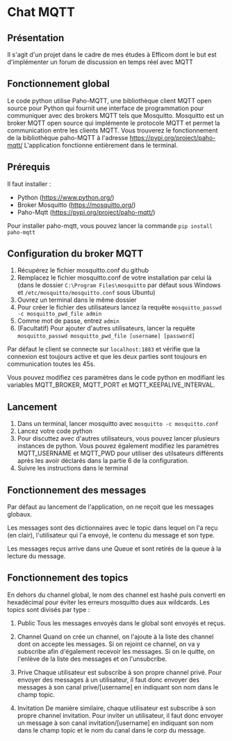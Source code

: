 # Chat MQTT

## Présentation

Il s'agit d'un projet dans le cadre de mes études à Efficom dont le but est d'implémenter un forum de discussion en temps réel avec MQTT

## Fonctionnement global

Le code python utilise Paho-MQTT, une bibliothèque client MQTT open source pour Python qui fournit une interface de programmation pour communiquer avec des brokers MQTT tels que Mosquitto. Mosquitto est un broker MQTT open source qui implémente le protocole MQTT et permet la communication entre les clients MQTT. Vous trouverez le fonctionnement de la bibliothèque paho-MQTT à l'adresse https://pypi.org/project/paho-mqtt/
L'application fonctionne entièrement dans le terminal.

## Prérequis

Il faut installer :
- Python (https://www.python.org/)
- Broker Mosquitto (https://mosquitto.org/)
- Paho-Mqtt (https://pypi.org/project/paho-mqtt/)

Pour installer paho-mqtt, vous pouvez lancer la commande `pip install paho-mqtt`  


## Configuration du broker MQTT

1. Récupérez le fichier mosquitto.conf du github
2. Remplacez le fichier mosquitto.conf de votre installation par celui là (dans le dossier `C:\Program Files\mosquitto` par défaut sous Windows et `/etc/mosquitto/mosquitto.conf` sous Ubuntu)
3. Ouvrez un terminal dans le même dossier
4. Pour créer le fichier des utilisateurs lancez la requête `mosquitto_passwd -c mosquitto_pwd_file admin`
5. Comme mot de passe, entrez `admin`
6. (Facultatif) Pour ajouter d'autres utilisateurs, lancer la requête `mosquitto_passwd mosquitto_pwd_file [username] [password]`

Par défaut le client se connecte sur `localhost:1883` et vérifie que la connexion est toujours active et que les deux parties sont toujours en communication toutes les 45s.

Vous pouvez modifiez ces paramètres dans le code python en modifiant les variables MQTT_BROKER, MQTT_PORT et MQTT_KEEPALIVE_INTERVAL.


## Lancement 

1. Dans un terminal, lancer mosquitto avec `mosquitto -c mosquitto.conf` 
2. Lancez votre code python
3. Pour discuttez avec d'autres utilisateurs, vous pouvez lancer plusieurs instances de python. Vous pouvez également modifiez les paramètres MQTT_USERNAME et MQTT_PWD pour utiliser des utilsateurs différents après les avoir déclarés dans la partie 6 de la configuration.
4. Suivre les instructions dans le terminal


## Fonctionnement des messages

Par défaut au lancement de l'application, on ne reçoit que les messages globaux.

Les messages sont des dictionnaires avec le topic dans lequel on l'a reçu (en clair), l'utilisateur qui l'a envoyé, le contenu du message et son type.

Les messages reçus arrive dans une Queue et sont retirés de la queue à la lecture du message.


## Fonctionnement des topics

En dehors du channel global, le nom des channel est hashé puis converti en hexadécimal pour éviter les erreurs mosquitto dues aux wildcards. Les topics sont divisés par type :

1. Public
Tous les messages envoyés dans le global sont envoyés et reçus.

2. Channel
Quand on crée un channel, on l'ajoute à la liste des channel dont on accepte les messages. Si on rejoint ce channel, on va y subscribe afin d'également recevoir les messages. Si on le quitte, on l'enlève de la liste des messages et on l'unsubcribe.

3. Prive
Chaque utilisateur est subscribe à son propre channel privé. Pour envoyer des messages à un utilisateur, il faut donc envoyer des messages à son canal prive/[username] en indiquant son nom dans le champ topic.

4. Invitation
De manière similaire, chaque utilisateur est subscribe à son propre channel invitation. Pour inviter un utilisateur, il faut donc envoyer un message à son canal invitation/[username] en indiquant son nom dans le champ topic et le nom du canal dans le corp du message.
